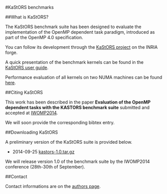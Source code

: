 #KaStORS benchmarks

##What is KaStORS?

The KaStORS benchmark suite has been designed to evaluate the implementation of
the OpenMP dependent task paradigm, introduced as part of the OpenMP 4.0
specification.

You can follow its development through the [KaStORS project](https://gforge.inria.fr/projects/kastors) on the INRIA forge.

A quick presentation of the benchmark kernels can be found in the [KaStORS user guide](README.md).

Performance evaluation of all kernels on two NUMA machines can be found [here](performances.md).

##Citing KaStORS

This work has been described in the paper **Evaluation of the OpenMP dependent tasks with the KASTORS benchmark suite** submitted and accepted at [IWOMP2014](http://portais.fieb.org.br/senai/iwomp2014/).

We will soon provide the corresponding bibtex entry.

##Downloading KaStORS

A preliminary version of the KaStORS suite is provided below.

- 2014-09-25 [kastors-1.0.tar.gz](https://gforge.inria.fr/frs/download.php/file/34339/kastors-1.0.tar.gz)

We will release version 1.0 of the benchmark suite by the IWOMP2014 conference (28th-30th of September).

##Contact

Contact informations are on the [authors page](authors.md).
